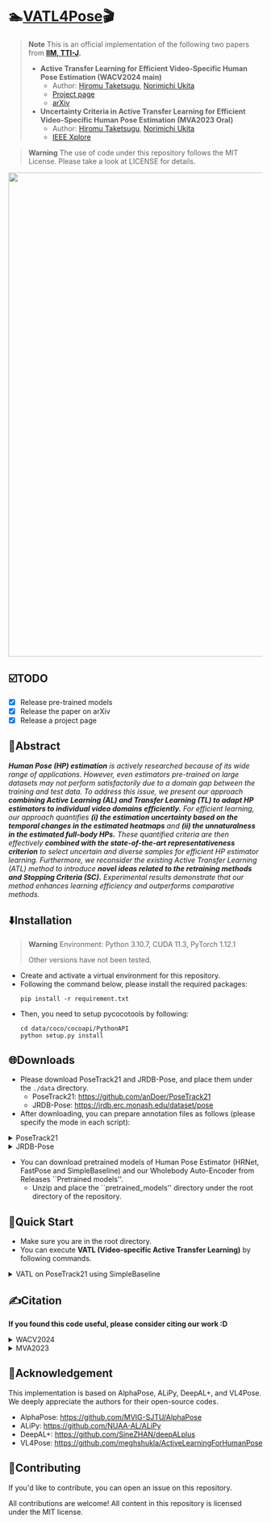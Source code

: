 # 🏊[VATL4Pose](https://arxiv.org/abs/2311.05041)🎬
> **Note**
> This is an official implementation of the following two papers from **[IIM, TTI-J](https://www.toyota-ti.ac.jp/Lab/Denshi/iim/index.html).**
> - **Active Transfer Learning for Efficient Video-Specific Human Pose Estimation (WACV2024 main)**
>   - Author: [Hiromu Taketsugu](https://iminthemiddle.github.io/), [Norimichi Ukita](https://www.toyota-ti.ac.jp/Lab/Denshi/iim/ukita/index.html)
>   - [Project page](https://iminthemiddle.github.io/VATL4Pose-Page/)
>   - [arXiv](https://arxiv.org/abs/2311.05041)
> - **Uncertainty Criteria in Active Transfer Learning for Efficient Video-Specific Human Pose Estimation (MVA2023 Oral)**
>   - Author: [Hiromu Taketsugu](https://iminthemiddle.github.io/), [Norimichi Ukita](https://www.toyota-ti.ac.jp/Lab/Denshi/iim/ukita/index.html)
>   - [IEEE Xplore](https://ieeexplore.ieee.org/abstract/document/10215565)

> **Warning**
> The use of code under this repository follows the MIT License. Please take a look at LICENSE for details.

<div align="center">
    <img src=".github/overview.png", width="960">
</div>

## ☑️TODO
- [x] Release pre-trained models
- [x] Release the paper on arXiv
- [x] Release a project page

## 📑Abstract
***Human Pose (HP) estimation** is actively researched because of its wide range of applications. However, even estimators pre-trained on large datasets may not perform satisfactorily due to a domain gap between the training and test data. To address this issue, we present our approach **combining Active Learning (AL) and Transfer Learning (TL) to adapt HP estimators to individual video domains efficiently.** For efficient learning, our approach quantifies **(i) the estimation uncertainty based on the temporal changes in the estimated heatmaps** and **(ii) the unnaturalness in the estimated full-body HPs.** These quantified criteria are then effectively **combined with the state-of-the-art representativeness criterion** to select uncertain and diverse samples for efficient HP estimator learning. Furthermore, we reconsider the existing Active Transfer Learning (ATL) method to introduce **novel ideas related to the retraining methods and Stopping Criteria (SC).** Experimental results demonstrate that our method enhances learning efficiency and outperforms comparative methods.*

## ⬇️Installation
> **Warning**
> Environment: Python 3.10.7, CUDA 11.3, PyTorch 1.12.1
> 
> Other versions have not been tested.
- Create and activate a virtual environment for this repository.
- Following the command below, please install the required packages:
    ```
    pip install -r requirement.txt
    ```
- Then, you need to setup pycocotools by following:
    ```
    cd data/coco/cocoapi/PythonAPI
    python setup.py install
    ```
    
## 🌐Downloads
- Please download PoseTrack21 and JRDB-Pose, and place them under the `./data` directory.
    - PoseTrack21: https://github.com/anDoer/PoseTrack21
    - JRDB-Pose: https://jrdb.erc.monash.edu/dataset/pose
- After downloading, you can prepare annotation files as follows (please specify the mode in each script):

<details><summary>PoseTrack21</summary>

```
python ./data/PoseTrack21/make_new_annotation.py
python ./data/PoseTrack21/integrate_new_annotation.py
```
</details>

<details><summary>JRDB-Pose</summary>
    
```
python ./data/jrdb-pose/make_new_annotation.py
python ./data/jrdb-pose/integrate_new_annotation.py
```
</details>

- You can download pretrained models of Human Pose Estimator (HRNet, FastPose and SimpleBaseline) and our Wholebody Auto-Encoder from Releases ``Pretrained models''.
    - Unzip and place the ``pretrained_models'' directory under the root directory of the repository.

## 🚀Quick Start
- Make sure you are in the root directory.
- You can execute **VATL (Video-specific Active Transfer Learning)** by following commands.

<details><summary><bold>VATL on PoseTrack21 using SimpleBaseline</bold></summary>
    
1. **(Optional) Train an initial pose estimator from scratch**
    ```
    python ./scripts/posetrack_train.py --cfg ./configs/posetrack21/{CONFIG_FILE} --exp-id {EXP_ID}
    ```
2. **(Optional) Evaluate the performance of the pre-trained model on train/val/test split**
    ```
    python ./scripts/poseestimatoreval.py --cfg ./configs/posetrack21/{CONFIG_FILE} --exp-id {EXP_ID}
    ```
3. **(Optional) Pre-train the AutoEncoder for WPU (Whole-body Pose Unnaturalness)**
    ```
    python ./scripts/wholebodyAE_train --dataset_type Posetrack21
    ```
4. **Execute Video-specific Active Transfer Learning on test videos**

    > **Warning**
    > Please specify the detailed settings in the shell script if you like.
    ```
    bash ./scripts/run_active_learning.sh ${GPU_ID}
    ```
5. **Evaluate the results of video-specific ATL**

    > **Warning**
    > Please specify the results to summarize in the Python script.
    ```
    python ./scripts/detailed_result.py
    ```
6. **(Optional) Visualize the estimated poses on each ATL cycle**

    > **Warning**
    > Please specify the results to summarize in the Python script.
    ```
    python ./scripts/visualize_result.py
    ```
</details>

## ✍️Citation
**If you found this code useful, please consider citing our work :D**

<details><summary>WACV2024</summary>

```
@InProceedings{VATL4Pose_WACV24,
  author       = {Taketsugu, Hiromu and Ukita, Norimichi},
  title        = {Active Transfer Learning for Efficient Video-Specific Human Pose Estimation},
  booktitle    = {IEEE/CVF Winter Conference on Applications of Computer Vision (WACV)},
  year         = {2024}}
```
</details>

<details><summary>MVA2023</summary>

```
@InProceedings{VATL4Pose_MVA23,
  author       = {Taketsugu, Hiromu and Ukita, Norimichi},
  title        = {Uncertainty Criteria in Active Transfer Learning for Efficient Video-Specific Human Pose Estimation}, 
  booktitle    = {2023 18th International Conference on Machine Vision and Applications (MVA)}, 
  year         = {2023}}
```
</details>

## 🤗Acknowledgement
This implementation is based on AlphaPose, ALiPy, DeepAL+, and VL4Pose.
We deeply appreciate the authors for their open-source codes.
- AlphaPose: https://github.com/MVIG-SJTU/AlphaPose
- ALiPy: https://github.com/NUAA-AL/ALiPy
- DeepAL+: https://github.com/SineZHAN/deepALplus
- VL4Pose: https://github.com/meghshukla/ActiveLearningForHumanPose

## 🤝Contributing
If you'd like to contribute, you can open an issue on this repository.

All contributions are welcome! All content in this repository is licensed under the MIT license.
